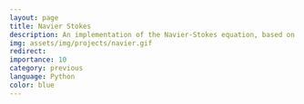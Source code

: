 ```yaml
---
layout: page
title: Navier Stokes
description: An implementation of the Navier-Stokes equation, based on the 2003 paper, <a href="http://graphics.cs.cmu.edu/nsp/course/15-464/Fall09/papers/StamFluidforGames.pdf"> Real-Time Fluid Dynamics for Games </a> for observing airflow
img: assets/img/projects/navier.gif
redirect:
importance: 10
category: previous
language: Python
color: blue
---
```

